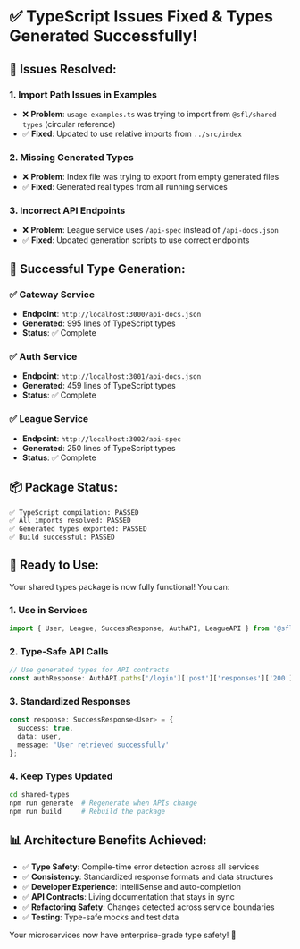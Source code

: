 # ✅ TypeScript Issues Fixed & Types Generated Successfully!

## 🔧 **Issues Resolved:**

### 1. **Import Path Issues in Examples**
- ❌ **Problem**: `usage-examples.ts` was trying to import from `@sfl/shared-types` (circular reference)
- ✅ **Fixed**: Updated to use relative imports from `../src/index`

### 2. **Missing Generated Types**
- ❌ **Problem**: Index file was trying to export from empty generated files
- ✅ **Fixed**: Generated real types from all running services

### 3. **Incorrect API Endpoints**
- ❌ **Problem**: League service uses `/api-spec` instead of `/api-docs.json`
- ✅ **Fixed**: Updated generation scripts to use correct endpoints

## 🎯 **Successful Type Generation:**

### ✅ **Gateway Service** 
- **Endpoint**: `http://localhost:3000/api-docs.json`
- **Generated**: 995 lines of TypeScript types
- **Status**: ✅ Complete

### ✅ **Auth Service**
- **Endpoint**: `http://localhost:3001/api-docs.json` 
- **Generated**: 459 lines of TypeScript types
- **Status**: ✅ Complete

### ✅ **League Service**
- **Endpoint**: `http://localhost:3002/api-spec`
- **Generated**: 250 lines of TypeScript types  
- **Status**: ✅ Complete

## 📦 **Package Status:**

```bash
✅ TypeScript compilation: PASSED
✅ All imports resolved: PASSED  
✅ Generated types exported: PASSED
✅ Build successful: PASSED
```

## 🚀 **Ready to Use:**

Your shared types package is now fully functional! You can:

### 1. **Use in Services**
```typescript
import { User, League, SuccessResponse, AuthAPI, LeagueAPI } from '@sfl/shared-types';
```

### 2. **Type-Safe API Calls**
```typescript
// Use generated types for API contracts
const authResponse: AuthAPI.paths['/login']['post']['responses']['200']['content']['application/json'];
```

### 3. **Standardized Responses**
```typescript
const response: SuccessResponse<User> = {
  success: true,
  data: user,
  message: 'User retrieved successfully'
};
```

### 4. **Keep Types Updated**
```bash
cd shared-types
npm run generate  # Regenerate when APIs change
npm run build     # Rebuild the package
```

## 📊 **Architecture Benefits Achieved:**

- ✅ **Type Safety**: Compile-time error detection across all services
- ✅ **Consistency**: Standardized response formats and data structures  
- ✅ **Developer Experience**: IntelliSense and auto-completion
- ✅ **API Contracts**: Living documentation that stays in sync
- ✅ **Refactoring Safety**: Changes detected across service boundaries
- ✅ **Testing**: Type-safe mocks and test data

Your microservices now have enterprise-grade type safety! 🎉
